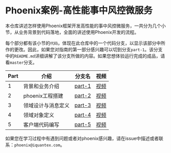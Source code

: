 # Phoenix案例-高性能事中风控微服务

本仓库讲述怎样使用Phoenix框架开发高性能的事中风控微服务，一共分为几个小节，从业务背景到代码落地，全面的讲述使用Phoenix开发的流程。

每个部分都有该小节的`代码`，体现在此仓库中的一个代码分支，以显示该部分中所作的更改。因此，如果您对指南的第一部分感兴趣可以切到分支`part-1`。该分支中的`README.md`详细讲解了该分支所做的内容。如果您想体验运行完成的成品，请看`master`分支。


|Part|介绍|分支名|视频|
|---|---|---|---|
|1|背景和业务介绍|[part-1](https://github.com/PhoenixIQ/trade-risk/tree/part-1)|[视频](https://www.bilibili.com/video/BV1ZA41187ex)|
|2|phoenix工程搭建|[part-2](https://github.com/PhoenixIQ/trade-risk/tree/part-2)|[视频](https://www.bilibili.com/video/BV1jK411L7rA)|
|3|领域设计与消息定义|[part-3](https://github.com/PhoenixIQ/trade-risk/tree/part-3)|[视频](https://www.bilibili.com/video/BV1UA41187pE)|
|4|领域对象定义|[part-4](https://github.com/PhoenixIQ/trade-risk/tree/part-4)|[视频](https://www.bilibili.com/video/BV1Si4y1b7v8)|
|5|客户端代码编写|[part-5](https://github.com/PhoenixIQ/trade-risk/tree/part-5)|[视频](https://www.bilibili.com/video/BV1cz411b75e)|

如果您在学习过程中有遇到问题或者对phoenix感兴趣，请在issue中描述或者联系：`phoenix@iquantex.com`。


